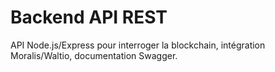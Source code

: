 # Backend API REST

API Node.js/Express pour interroger la blockchain, intégration Moralis/Waltio, documentation Swagger.
